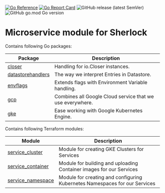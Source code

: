 [![Go Reference](https://pkg.go.dev/badge/github.com/otto-de/sherlock-microservice.svg)](https://pkg.go.dev/github.com/otto-de/sherlock-microservice)
[![Go Report Card](https://goreportcard.com/badge/github.com/otto-de/sherlock-microservice)](https://goreportcard.com/report/github.com/otto-de/sherlock-microservice)
![GitHub release (latest SemVer)](https://img.shields.io/github/v/release/otto-de/sherlock-microservice)
![GitHub go.mod Go version](https://img.shields.io/github/go-mod/go-version/otto-de/sherlock-microservice)

# Microservice module for Sherlock

Contains following Go packages:

| Package                  | Description |
| ---                      | ---         |
| [closer](pkg/closer)     | Handling for io.Closer instances. |
| [datastorehandlers](pkg/datastorehandlers) | The way we interpret Entries in Datastore. |
| [envflags](pkg/envflags) | Extends flags with Environment Variable handling. |
| [gcp](pkg/gcp)           | Combines all Google Cloud service that we use everywhere. |
| [gke](pkg/gke)           | Ease working with Google Kubernetes Engine. |

Contains following Terraform modules:

| Module                                    | Description |
| ---                                       | ---         |
| [service_cluster](tf/service_cluster)     | Module for creating GKE Clusters for Services |
| [service_container](tf/service_container) | Module for building and uploading Container images for our Services |
| [service_namespace](tf/service_namespace) | Module for creating and configuring Kubernetes Namespaces for our Services |
